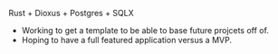 <!-- @format -->

Rust + Dioxus + Postgres + SQLX

- Working to get a template to be able to base future projcets off of.
- Hoping to have a full featured application versus a MVP.
